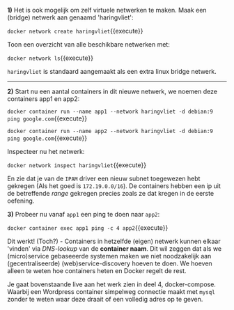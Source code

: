 **1)** Het is ook mogelijk om zelf virtuele netwerken te maken. Maak een (bridge) netwerk aan genaamd 'haringvliet':

`docker network create haringvliet`{{execute}}

Toon een overzicht van alle beschikbare netwerken met:

`docker network ls`{{execute}}

`haringvliet` is standaard aangemaakt als een extra linux bridge netwerk.

---

**2)** Start nu een aantal containers in dit nieuwe netwerk, we noemen deze containers app1 en app2:

`docker container run --name app1 --network haringvliet -d debian:9 ping google.com`{{execute}}

`docker container run --name app2 --network haringvliet -d debian:9 ping google.com`{{execute}}

Inspecteer nu het netwerk:

`docker network inspect haringvliet`{{execute}} 

En zie dat je van de `IPAM` driver een nieuw subnet toegewezen hebt gekregen (Als het goed is `172.19.0.0/16`). De containers hebben een ip uit de betreffende *range* gekregen precies zoals ze dat kregen in de eerste oefening.

**3)** Probeer nu vanaf `app1` een ping te doen naar `app2`:

`docker container exec app1 ping -c 4 app2`{{execute}}

Dit werkt! (Toch?) - Containers in hetzelfde (eigen) netwerk kunnen elkaar 'vinden' via *DNS-lookup* van de **container naam**. Dit wil zeggen dat als we (micro)service gebaseeerde systemen maken we niet noodzakelijk aan (gecentraliseerde) (web)service-discovery hoeven te doen. We hoeven alleen te weten hoe containers heten en Docker regelt de rest. 

Je gaat bovenstaande live aan het werk zien in deel 4, docker-compose. Waarbij een Wordpress container simpelweg connectie maakt met `mysql` zonder te weten waar deze draait of een volledig adres op te geven.
